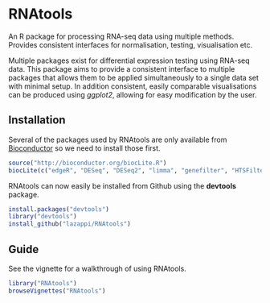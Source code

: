 # RNAtools

An R package for processing RNA-seq data using multiple methods. Provides
consistent interfaces for normalisation, testing, visualisation etc.

Multiple packages exist for differential expression testing using RNA-seq data.
This package aims to provide a consistent interface to multiple packages that
allows them to be applied simultaneously to a single data set with minimal
setup. In addition consistent, easily comparable visualisations can be produced
using _ggplot2_, allowing for easy modification by the user.

## Installation

Several of the packages used by RNAtools are only available from
[Bioconductor](www.bioconductor.org) so we need to install those first.

```r
source("http://bioconductor.org/biocLite.R")
biocLite(c("edgeR", "DESeq", "DESeq2", "limma", "genefilter", "HTSFilter"))
```

RNAtools can now easily be installed from Github using the __devtools__ package.

```r
install.packages("devtools")
library("devtools")
install_github("lazappi/RNAtools")
```

## Guide

See the vignette for a walkthrough of using RNAtools.

```r
library("RNAtools")
browseVignettes("RNAtools")
```
